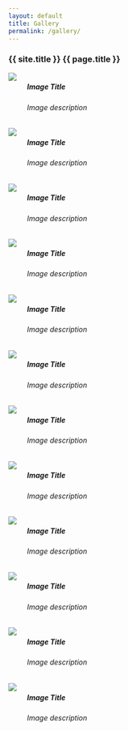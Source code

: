 ```yaml
---
layout: default
title: Gallery
permalink: /gallery/
---
```

<div class="row gallery">
  <h3>{{ site.title }} {{ page.title }}</h3>
  <div class="large-3 small-6 columns">
    <img src="http://placehold.it/500x500&text=?text=Image Title">
    <div class="panel">
      <h5>Image Title</h5>
      <h6 class="subheader">Image description</h6>
    </div>
  </div>
  <div class="large-3 small-6 columns">
    <img src="http://placehold.it/500x500&text=?text=Image Title">
    <div class="panel">
      <h5>Image Title</h5>
      <h6 class="subheader">Image description</h6>
    </div>
  </div>
  <div class="large-3 small-6 columns">
    <img src="http://placehold.it/500x500&text=?text=Image Title">
    <div class="panel">
      <h5>Image Title</h5>
      <h6 class="subheader">Image description</h6>
    </div>
  </div>
  <div class="large-3 small-6 columns">
    <img src="http://placehold.it/500x500&text=?text=Image Title">
    <div class="panel">
      <h5>Image Title</h5>
      <h6 class="subheader">Image description</h6>
    </div>
  </div>
  <div class="large-3 small-6 columns">
    <img src="http://placehold.it/500x500&text=?text=Image Title">
    <div class="panel">
      <h5>Image Title</h5>
      <h6 class="subheader">Image description</h6>
    </div>
  </div>
  <div class="large-3 small-6 columns">
    <img src="http://placehold.it/500x500&text=?text=Image Title">
    <div class="panel">
      <h5>Image Title</h5>
      <h6 class="subheader">Image description</h6>
    </div>
  </div>
  <div class="large-3 small-6 columns">
    <img src="http://placehold.it/500x500&text=?text=Image Title">
    <div class="panel">
      <h5>Image Title</h5>
      <h6 class="subheader">Image description</h6>
    </div>
  </div>
  <div class="large-3 small-6 columns">
    <img src="http://placehold.it/500x500&text=?text=Image Title">
    <div class="panel">
      <h5>Image Title</h5>
      <h6 class="subheader">Image description</h6>
    </div>
  </div>
  <div class="large-3 small-6 columns">
    <img src="http://placehold.it/500x500&text=?text=Image Title">
    <div class="panel">
      <h5>Image Title</h5>
      <h6 class="subheader">Image description</h6>
    </div>
  </div>
  <div class="large-3 small-6 columns">
    <img src="http://placehold.it/500x500&text=?text=Image Title">
    <div class="panel">
      <h5>Image Title</h5>
      <h6 class="subheader">Image description</h6>
    </div>
  </div>
  <div class="large-3 small-6 columns">
    <img src="http://placehold.it/500x500&text=?text=Image Title">
    <div class="panel">
      <h5>Image Title</h5>
      <h6 class="subheader">Image description</h6>
    </div>
  </div>
  <div class="large-3 small-6 columns">
    <img src="http://placehold.it/500x500&text=?text=Image Title">
    <div class="panel">
      <h5>Image Title</h5>
      <h6 class="subheader">Image description</h6>
    </div>
  </div>
</div>
